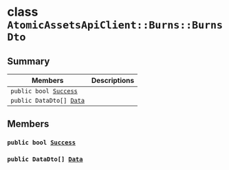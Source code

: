# class `AtomicAssetsApiClient::Burns::BurnsDto` 

## Summary

 Members                        | Descriptions                                
--------------------------------|---------------------------------------------
`public bool `[`Success`](#class_atomic_assets_api_client_1_1_burns_1_1_burns_dto_1a506fb037fbb6bfe8f254c021a2c3cfac) | 
`public DataDto[] `[`Data`](#class_atomic_assets_api_client_1_1_burns_1_1_burns_dto_1a6ed89521b3da4f30d2ab82c36d0afd13) | 

## Members

### `public bool `[`Success`](#class_atomic_assets_api_client_1_1_burns_1_1_burns_dto_1a506fb037fbb6bfe8f254c021a2c3cfac) 

### `public DataDto[] `[`Data`](#class_atomic_assets_api_client_1_1_burns_1_1_burns_dto_1a6ed89521b3da4f30d2ab82c36d0afd13) 

